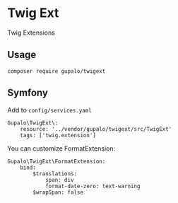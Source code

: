 Twig Ext
========

Twig Extensions

Usage
-----

    composer require gupalo/twigext

Symfony
-------

Add to `config/services.yaml`

    Gupalo\TwigExt\:
        resource: '../vendor/gupalo/twigext/src/TwigExt'
        tags: ['twig.extension']

You can customize FormatExtension:

    Gupalo\TwigExt\FormatExtension:
        bind:
            $translations:
                span: div
                format-date-zero: text-warning
            $wrapSpan: false
